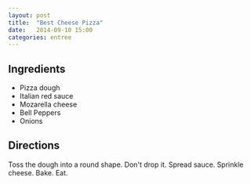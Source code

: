 ```yaml
---
layout: post
title:  "Best Cheese Pizza"
date:   2014-09-10 15:00
categories: entree
---
```


## Ingredients
- Pizza dough
- Italian red sauce
- Mozarella cheese
- Bell Peppers
- Onions

## Directions

Toss the dough into a round shape.  Don't drop it.  Spread sauce.  Sprinkle cheese.  Bake.  Eat.
